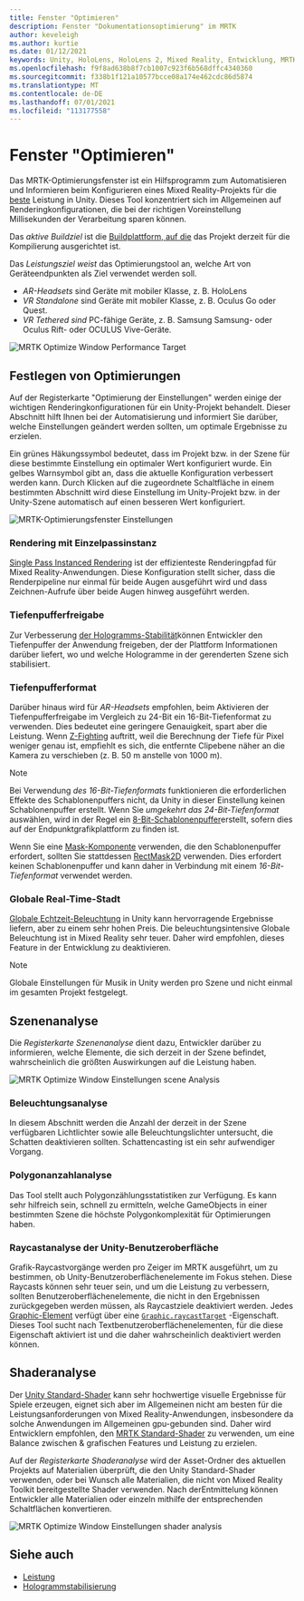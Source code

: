 ```yaml
---
title: Fenster "Optimieren"
description: Fenster "Dokumentationsoptimierung" im MRTK
author: keveleigh
ms.author: kurtie
ms.date: 01/12/2021
keywords: Unity, HoloLens, HoloLens 2, Mixed Reality, Entwicklung, MRTK,
ms.openlocfilehash: f9f8ad638b8f7cb1007c923f6b568dffc4340360
ms.sourcegitcommit: f338b1f121a10577bcce08a174e462cdc86d5874
ms.translationtype: MT
ms.contentlocale: de-DE
ms.lasthandoff: 07/01/2021
ms.locfileid: "113177558"
---
```

# <a name="optimize-window"></a>Fenster "Optimieren"

Das MRTK-Optimierungsfenster ist ein Hilfsprogramm zum Automatisieren und Informieren beim Konfigurieren eines Mixed Reality-Projekts für die [beste](../../performance/perf-getting-started.md) Leistung in Unity. Dieses Tool konzentriert sich im Allgemeinen auf Renderingkonfigurationen, die bei der richtigen Voreinstellung Millisekunden der Verarbeitung sparen können.

Das *aktive Buildziel* ist die [Buildplattform, auf die](https://docs.unity3d.com/Manual/BuildSettings.html) das Projekt derzeit für die Kompilierung ausgerichtet ist.

Das *Leistungsziel weist* das Optimierungstool an, welche Art von Geräteendpunkten als Ziel verwendet werden soll.

- *AR-Headsets* sind Geräte mit mobiler Klasse, z. B. HoloLens
- *VR Standalone* sind Geräte mit mobiler Klasse, z. B. Oculus Go oder Quest.
- *VR Tethered sind* PC-fähige Geräte, z. B. Samsung Samsung- oder Oculus Rift- oder OCULUS Vive-Geräte.

![MRTK Optimize Window Performance Target](../images/performance/OptimizeWindowPerformanceTarget.jpg)

## <a name="setting-optimizations"></a>Festlegen von Optimierungen

Auf der Registerkarte "Optimierung der Einstellungen" werden einige der wichtigen Renderingkonfigurationen für ein Unity-Projekt behandelt. Dieser Abschnitt hilft Ihnen bei der Automatisierung und informiert Sie darüber, welche Einstellungen geändert werden sollten, um optimale Ergebnisse zu erzielen.

Ein grünes Häkungssymbol bedeutet, dass im Projekt bzw. in der Szene für diese bestimmte Einstellung ein optimaler Wert konfiguriert wurde. Ein gelbes Warnsymbol gibt an, dass die aktuelle Konfiguration verbessert werden kann. Durch Klicken auf die zugeordnete Schaltfläche in einem bestimmten Abschnitt wird diese Einstellung im Unity-Projekt bzw. in der Unity-Szene automatisch auf einen besseren Wert konfiguriert.

![MRTK-Optimierungsfenster Einstellungen](../images/performance/OptimizeWindow_Settings.png)

### <a name="single-pass-instanced-rendering"></a>Rendering mit Einzelpassinstanz

[Single Pass Instanced Rendering](https://docs.unity3d.com/Manual/SinglePassInstancing.html) ist der effizienteste Renderingpfad für Mixed Reality-Anwendungen. Diese Konfiguration stellt sicher, dass die Renderpipeline nur einmal für beide Augen ausgeführt wird und dass Zeichnen-Aufrufe über beide Augen hinweg ausgeführt werden.

### <a name="depth-buffer-sharing"></a>Tiefenpufferfreigabe

Zur Verbesserung [der Hologramms-Stabilität](../../performance/hologram-Stabilization.md)können Entwickler den Tiefenpuffer der Anwendung freigeben, der der Plattform Informationen darüber liefert, wo und welche Hologramme in der gerenderten Szene sich stabilisiert.

### <a name="depth-buffer-format"></a>Tiefenpufferformat

Darüber hinaus wird für *AR-Headsets* empfohlen, beim Aktivieren der Tiefenpufferfreigabe im Vergleich zu 24-Bit ein 16-Bit-Tiefenformat zu verwenden. Dies bedeutet eine geringere Genauigkeit, spart aber die Leistung. Wenn [Z-Fighting](https://en.wikipedia.org/wiki/Z-fighting) auftritt, weil die Berechnung der Tiefe für Pixel weniger [](https://docs.unity3d.com/Manual/class-Camera.html) genau ist, empfiehlt es sich, die entfernte Clipebene näher an die Kamera zu verschieben (z. B. 50 m anstelle von 1000 m).

> [!NOTE]
> Bei Verwendung *des 16-Bit-Tiefenformats* funktionieren die erforderlichen Effekte des Schablonenpuffers nicht, da Unity in dieser Einstellung keinen Schablonenpuffer erstellt. [](https://docs.unity3d.com/ScriptReference/RenderTexture-depth.html) Wenn Sie *umgekehrt das 24-Bit-Tiefenformat* auswählen, wird in der Regel ein [8-Bit-Schablonenpuffer](https://docs.unity3d.com/Manual/SL-Stencil.html)erstellt, sofern dies auf der Endpunktgrafikplattform zu finden ist.
>
> Wenn Sie eine [Mask-Komponente](https://docs.unity3d.com/Manual/script-Mask.html) verwenden, die den Schablonenpuffer erfordert, sollten Sie stattdessen [RectMask2D](https://docs.unity3d.com/Manual/script-RectMask2D.html) verwenden. Dies erfordert keinen Schablonenpuffer und kann daher in Verbindung mit einem *16-Bit-Tiefenformat* verwendet werden.

### <a name="real-time-global-illumination"></a>Globale Real-Time-Stadt

[Globale Echtzeit-Beleuchtung](https://docs.unity3d.com/Manual/GIIntro.html) in Unity kann hervorragende Ergebnisse liefern, aber zu einem sehr hohen Preis. Die beleuchtungsintensive Globale Beleuchtung ist in Mixed Reality sehr teuer. Daher wird empfohlen, dieses Feature in der Entwicklung zu deaktivieren.

> [!NOTE]
> Globale Einstellungen für Musik in Unity werden pro Szene und nicht einmal im gesamten Projekt festgelegt.

## <a name="scene-analysis"></a>Szenenanalyse

Die *Registerkarte Szenenanalyse* dient dazu, Entwickler darüber zu informieren, welche Elemente, die sich derzeit in der Szene befindet, wahrscheinlich die größten Auswirkungen auf die Leistung haben.

![MRTK Optimize Window Einstellungen scene Analysis](../images/performance/OptimizeWindow_SceneAnalysis.png)

### <a name="lighting-analysis"></a>Beleuchtungsanalyse

In diesem Abschnitt werden die Anzahl der derzeit in der Szene verfügbaren Lichtlichter sowie alle Beleuchtungslichter untersucht, die Schatten deaktivieren sollten. Schattencasting ist ein sehr aufwendiger Vorgang.

### <a name="polygon-count-analysis"></a>Polygonanzahlanalyse

Das Tool stellt auch Polygonzählungsstatistiken zur Verfügung. Es kann sehr hilfreich sein, schnell zu ermitteln, welche GameObjects in einer bestimmten Szene die höchste Polygonkomplexität für Optimierungen haben.

### <a name="unity-ui-raycast-analysis"></a>Raycastanalyse der Unity-Benutzeroberfläche

Grafik-Raycastvorgänge werden pro Zeiger im MRTK ausgeführt, um zu bestimmen, ob Unity-Benutzeroberflächenelemente im Fokus stehen. Diese Raycasts können sehr teuer sein, und um die Leistung zu verbessern, sollten Benutzeroberflächenelemente, die nicht in den Ergebnissen zurückgegeben werden müssen, als Raycastziele deaktiviert werden. Jedes [Graphic-Element](https://docs.unity3d.com/2018.4/Documentation/ScriptReference/UI.Graphic.html) verfügt über eine [`Graphic.raycastTarget`](https://docs.unity3d.com/2018.4/Documentation/ScriptReference/UI.Graphic-raycastTarget.html) -Eigenschaft. Dieses Tool sucht nach Textbenutzeroberflächenelementen, für die diese Eigenschaft aktiviert ist und die daher wahrscheinlich deaktiviert werden können.

## <a name="shader-analysis"></a>Shaderanalyse

Der [Unity Standard-Shader](https://docs.unity3d.com/Manual/shader-StandardShader.html) kann sehr hochwertige visuelle Ergebnisse für Spiele erzeugen, eignet sich aber im Allgemeinen nicht am besten für die Leistungsanforderungen von Mixed Reality-Anwendungen, insbesondere da solche Anwendungen im Allgemeinen gpu-gebunden sind. Daher wird Entwicklern empfohlen, den [MRTK Standard-Shader](../rendering/mrtk-standard-shader.md) zu verwenden, um eine Balance zwischen & grafischen Features und Leistung zu erzielen.

Auf der *Registerkarte Shaderanalyse* wird der Asset-Ordner des aktuellen Projekts auf Materialien überprüft, die den Unity Standard-Shader verwenden, oder bei Wunsch alle Materialien, die nicht von Mixed Reality Toolkit bereitgestellte Shader verwenden. Nach derEntmittelung können Entwickler alle Materialien oder einzeln mithilfe der entsprechenden Schaltflächen konvertieren.

![MRTK Optimize Window Einstellungen shader analysis](../images/performance/OptimizeWindow_ShaderAnalysis.png)

## <a name="see-also"></a>Siehe auch

- [Leistung](../../performance/perf-getting-started.md)
- [Hologrammstabilisierung](../../performance/hologram-stabilization.md)
